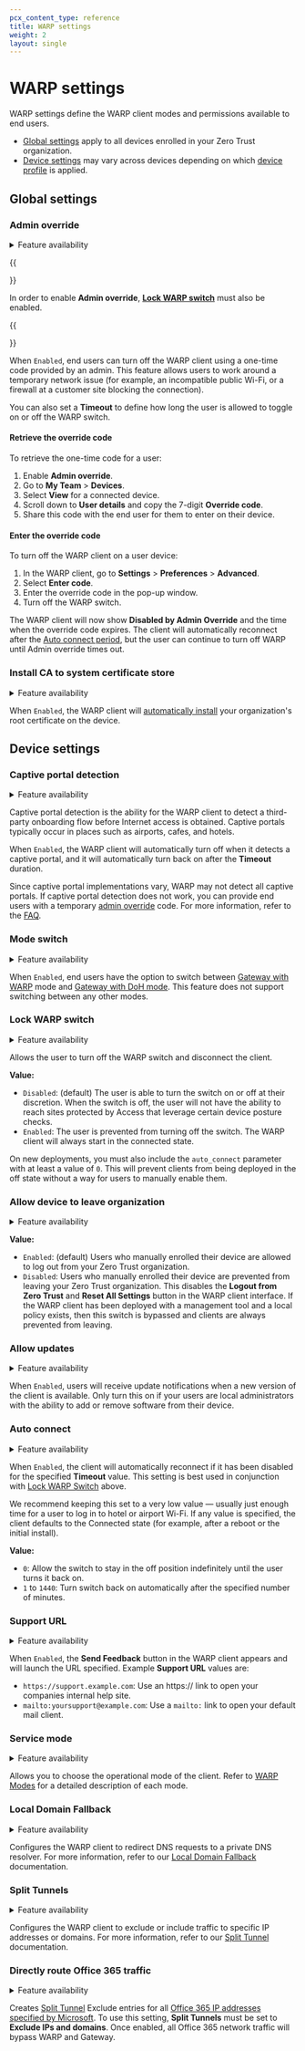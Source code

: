 ```yaml
---
pcx_content_type: reference
title: WARP settings
weight: 2
layout: single
---
```


# WARP settings

WARP settings define the WARP client modes and permissions available to end users.

- [Global settings](#global-settings) apply to all devices enrolled in your Zero Trust organization.
- [Device settings](#device-settings) may vary across devices depending on which [device profile](/cloudflare-one/connections/connect-devices/warp/configure-warp/device-profiles/) is applied.

## Global settings

### Admin override

<details>
<summary>Feature availability</summary>
<div>

| Operating Systems     | [WARP mode required](/cloudflare-one/connections/connect-devices/warp/configure-warp/warp-modes/) | [Zero Trust plans](https://www.cloudflare.com/teams-pricing/) |
| --------------------- | ----------------------------------------------------------------------------------------- | ------------------------------------------------------------- |
| All systems | Any mode                                                                                  | All plans                                                     |

</div>
</details>

{{<Aside type="note">}}

In order to enable **Admin override**, [**Lock WARP switch**](#lock-warp-switch) must also be enabled.

{{</Aside>}}

When `Enabled`, end users can turn off the WARP client using a one-time code provided by an admin. This feature allows users to work around a temporary network issue (for example, an incompatible public Wi-Fi, or a firewall at a customer site blocking the connection).

You can also set a **Timeout** to define how long the user is allowed to toggle on or off the WARP switch.

#### Retrieve the override code

To retrieve the one-time code for a user:

1. Enable **Admin override**.
2. Go to **My Team** > **Devices**.
3. Select **View** for a connected device.
4. Scroll down to **User details** and copy the 7-digit **Override code**.
5. Share this code with the end user for them to enter on their device.

#### Enter the override code

To turn off the WARP client on a user device:

1. In the WARP client, go to **Settings** > **Preferences** > **Advanced**.
2. Select **Enter code**.
3. Enter the override code in the pop-up window.
4. Turn off the WARP switch.

The WARP client will now show **Disabled by Admin Override** and the time when the override code expires. The client will automatically reconnect after the [Auto connect period](#auto-connect), but the user can continue to turn off WARP until Admin override times out.

### Install CA to system certificate store

<details>
<summary>Feature availability</summary>
<div>

| Operating Systems     | [WARP mode required](/cloudflare-one/connections/connect-devices/warp/configure-warp/warp-modes/) | [Zero Trust plans](https://www.cloudflare.com/teams-pricing/) |
| --------------------- | ----------------------------------------------------------------------------------------- | ------------------------------------------------------------- |
| Windows, macOS, Linux | Gateway with WARP, Proxy mode                                                        | All plans                                                     |

</div>
</details>

When `Enabled`, the WARP client will [automatically install](/cloudflare-one/connections/connect-devices/warp/user-side-certificates/install-cert-with-warp/) your organization's root certificate on the device.

## Device settings

### Captive portal detection

<details>
<summary>Feature availability</summary>
<div>

| Operating Systems | [WARP mode required](/cloudflare-one/connections/connect-devices/warp/configure-warp/warp-modes/) | [Zero Trust plans](https://www.cloudflare.com/teams-pricing/) |
| ----------------- | ----------------------------------------------------------------------------------------- | ------------------------------------------------------------- |
| All systems    | Any mode                                                                         | All plans                                                     |

</div>
</details>

Captive portal detection is the ability for the WARP client to detect a third-party onboarding flow before Internet access is obtained. Captive portals typically occur in places such as airports, cafes, and hotels.

When `Enabled`, the WARP client will automatically turn off when it detects a captive portal, and it will automatically turn back on after the **Timeout** duration.

Since captive portal implementations vary, WARP may not detect all captive portals. If captive portal detection does not work, you can provide end users with a temporary [admin override](#admin-override) code. For more information, refer to the [FAQ](/cloudflare-one/faq/teams-devices-faq/#why-is-my-device-not-connecting-to-a-public-wifi).

### Mode switch

<details>
<summary>Feature availability</summary>
<div>

| Operating Systems     | [WARP mode required](/cloudflare-one/connections/connect-devices/warp/configure-warp/warp-modes/) | [Zero Trust plans](https://www.cloudflare.com/teams-pricing/) |
| --------------------- | ----------------------------------------------------------------------------------------- | ------------------------------------------------------------- |
| All systems | Any mode                                                                        | All plans                                                     |

</div>
</details>

When `Enabled`, end users have the option to switch between [Gateway with WARP](/cloudflare-one/connections/connect-devices/warp/configure-warp/warp-modes/#gateway-with-warp-default) mode and [Gateway with DoH mode](/cloudflare-one/connections/connect-devices/warp/configure-warp/warp-modes/#gateway-with-doh). This feature does not support switching between any other modes.

### Lock WARP switch

<details>
<summary>Feature availability</summary>
<div>

| Operating Systems     | [WARP mode required](/cloudflare-one/connections/connect-devices/warp/configure-warp/warp-modes/) | [Zero Trust plans](https://www.cloudflare.com/teams-pricing/) |
| --------------------- | ----------------------------------------------------------------------------------------- | ------------------------------------------------------------- |
| All systems | Any mode                                                                                  | All plans                                                     |

</div>
</details>

Allows the user to turn off the WARP switch and disconnect the client.

**Value:**

- `Disabled`: (default) The user is able to turn the switch on or off at their discretion. When the switch is off, the user will not have the ability to reach sites protected by Access that leverage certain device posture checks.
- `Enabled`: The user is prevented from turning off the switch. The WARP client will always start in the connected state.

On new deployments, you must also include the `auto_connect` parameter with at least a value of `0`. This will prevent clients from being deployed in the off state without a way for users to manually enable them.

### Allow device to leave organization

<details>
<summary>Feature availability</summary>
<div>

| Operating Systems     | [WARP mode required](/cloudflare-one/connections/connect-devices/warp/configure-warp/warp-modes/) | [Zero Trust plans](https://www.cloudflare.com/teams-pricing/) |
| --------------------- | ----------------------------------------------------------------------------------------- | ------------------------------------------------------------- |
| All systems | Any mode                                                                                  | All plans                                                     |

</div>
</details>

**Value:**
- `Enabled`: (default) Users who manually enrolled their device are allowed to log out from your Zero Trust organization.
- `Disabled`: Users who manually enrolled their device are prevented from leaving your Zero Trust organization. This disables the **Logout from Zero Trust** and **Reset All Settings** button in the WARP client interface. If the WARP client has been deployed with a management tool and a local policy exists, then this switch is bypassed and clients are always prevented from leaving.

### Allow updates

<details>
<summary>Feature availability</summary>
<div>

| Operating Systems     | [WARP mode required](/cloudflare-one/connections/connect-devices/warp/configure-warp/warp-modes/) | [Zero Trust plans](https://www.cloudflare.com/teams-pricing/) |
| --------------------- | ----------------------------------------------------------------------------------------- | ------------------------------------------------------------- |
| macOS, Windows, Linux | Any mode                                                                                  | All plans                                                     |

</div>
</details>

When `Enabled`, users will receive update notifications when a new version of the client is available. Only turn this on if your users are local administrators with the ability to add or remove software from their device.

### Auto connect

<details>
<summary>Feature availability</summary>
<div>

| Operating Systems     | [WARP mode required](/cloudflare-one/connections/connect-devices/warp/configure-warp/warp-modes/) | [Zero Trust plans](https://www.cloudflare.com/teams-pricing/) |
| --------------------- | ----------------------------------------------------------------------------------------- | ------------------------------------------------------------- |
| All systems | Any mode                                                                                  | All plans                                                     |

</div>
</details>

When `Enabled`, the client will automatically reconnect if it has been disabled for the specified **Timeout** value. This setting is best used in conjunction with [Lock WARP Switch](#lock-warp-switch) above.

We recommend keeping this set to a very low value — usually just enough time for a user to log in to hotel or airport Wi-Fi. If any value is specified, the client defaults to the Connected state (for example, after a reboot or the initial install).

**Value:**

- `0`: Allow the switch to stay in the off position indefinitely until the user turns it back on.
- `1` to `1440`: Turn switch back on automatically after the specified number of minutes.

### Support URL

<details>
<summary>Feature availability</summary>
<div>

| Operating Systems     | [WARP mode required](/cloudflare-one/connections/connect-devices/warp/configure-warp/warp-modes/) | [Zero Trust plans](https://www.cloudflare.com/teams-pricing/) |
| --------------------- | ----------------------------------------------------------------------------------------- | ------------------------------------------------------------- |
| All systems | Any mode                                                                                  | All plans                                                     |

</div>
</details>

When `Enabled`, the **Send Feedback** button in the WARP client appears and will launch the URL specified. Example **Support URL** values are:

- `https://support.example.com`: Use an https:// link to open your companies internal help site.
- `mailto:yoursupport@example.com`: Use a `mailto:` link to open your default mail client.

### Service mode

<details>
<summary>Feature availability</summary>
<div>

| Operating Systems     | [WARP mode required](/cloudflare-one/connections/connect-devices/warp/configure-warp/warp-modes/) | [Zero Trust plans](https://www.cloudflare.com/teams-pricing/) |
| --------------------- | ----------------------------------------------------------------------------------------- | ------------------------------------------------------------- |
| All systems | Any mode                                                                                  | All plans                                                     |

</div>
</details>

Allows you to choose the operational mode of the client. Refer to [WARP Modes](/cloudflare-one/connections/connect-devices/warp/configure-warp/warp-modes) for a detailed description of each mode.

### Local Domain Fallback

<details>
<summary>Feature availability</summary>
<div>

| Operating Systems     | [WARP mode required](/cloudflare-one/connections/connect-devices/warp/configure-warp/warp-modes/) | [Zero Trust plans](https://www.cloudflare.com/teams-pricing/) |
| --------------------- | ----------------------------------------------------------------------------------------- | ------------------------------------------------------------- |
| All systems | Gateway with WARP, Gateway with DoH   | All plans                                                     |

</div>
</details>

Configures the WARP client to redirect DNS requests to a private DNS resolver. For more information, refer to our [Local Domain Fallback](/cloudflare-one/connections/connect-devices/warp/configure-warp/route-traffic/local-domains/) documentation.

### Split Tunnels

<details>
<summary>Feature availability</summary>
<div>

| Operating Systems     | [WARP mode required](/cloudflare-one/connections/connect-devices/warp/configure-warp/warp-modes/) | [Zero Trust plans](https://www.cloudflare.com/teams-pricing/) |
| --------------------- | ----------------------------------------------------------------------------------------- | ------------------------------------------------------------- |
| All systems | Any mode                                                                                  | All plans                                                     |

</div>
</details>

Configures the WARP client to exclude or include traffic to specific IP addresses or domains. For more information, refer to our [Split Tunnel](/cloudflare-one/connections/connect-devices/warp/configure-warp/route-traffic/split-tunnels/) documentation.

### Directly route Office 365 traffic

<details>
<summary>Feature availability</summary>
<div>

| Operating Systems     | [WARP mode required](/cloudflare-one/connections/connect-devices/warp/configure-warp/warp-modes/) | [Zero Trust plans](https://www.cloudflare.com/teams-pricing/) |
| --------------------- | ----------------------------------------------------------------------------------------- | ------------------------------------------------------------- |
| All systems | Any mode                                                                                  | All plans                                                     |

</div>
</details>

Creates [Split Tunnel](/cloudflare-one/connections/connect-devices/warp/configure-warp/route-traffic/split-tunnels/) Exclude entries for all [Office 365 IP addresses specified by Microsoft](https://docs.microsoft.com/en-us/microsoft-365/enterprise/microsoft-365-ip-web-service). To use this setting, **Split Tunnels** must be set to **Exclude IPs and domains**. Once enabled, all Office 365 network traffic will bypass WARP and Gateway.
